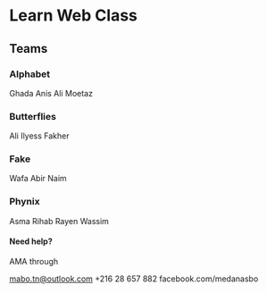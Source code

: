 # Learn Web Class

## Teams

### Alphabet
Ghada
Anis
Ali
Moetaz

### Butterflies
Ali
Ilyess
Fakher

### Fake
Wafa
Abir
Naim

### Phynix
Asma
Rihab
Rayen
Wassim

#### Need help?
AMA through

mabo.tn@outlook.com
+216 28 657 882
facebook.com/medanasbo
